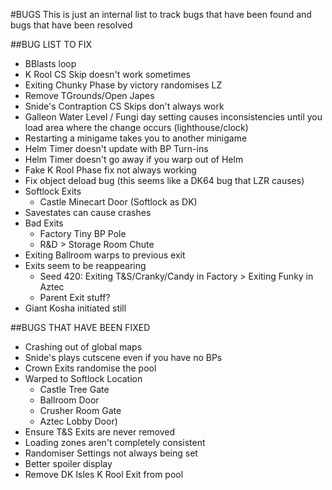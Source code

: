 #BUGS
This is just an internal list to track bugs that have been found and bugs that have been
resolved


##BUG LIST TO FIX
- BBlasts loop
- K Rool CS Skip doesn't work sometimes
- Exiting Chunky Phase by victory randomises LZ
- Remove TGrounds/Open Japes
- Snide's Contraption CS Skips don't always work
- Galleon Water Level / Fungi day setting causes inconsistencies until you load area where the change occurs (lighthouse/clock)
- Restarting a minigame takes you to another minigame
- Helm Timer doesn't update with BP Turn-ins
- Helm Timer doesn't go away if you warp out of Helm
- Fake K Rool Phase fix not always working
- Fix object deload bug (this seems like a DK64 bug that LZR causes)
- Softlock Exits
	- Castle Minecart Door (Softlock as DK)
- Savestates can cause crashes
- Bad Exits
	- Factory Tiny BP Pole
	- R&D > Storage Room Chute
- Exiting Ballroom warps to previous exit
- Exits seem to be reappearing
	- Seed 420: Exiting T&S/Cranky/Candy in Factory > Exiting Funky in Aztec
	- Parent Exit stuff?
- Giant Kosha initiated still

##BUGS THAT HAVE BEEN FIXED
- Crashing out of global maps
- Snide's plays cutscene even if you have no BPs
- Crown Exits randomise the pool
- Warped to Softlock Location
	- Castle Tree Gate
	- Ballroom Door
	- Crusher Room Gate
	- Aztec Lobby Door)
- Ensure T&S Exits are never removed
- Loading zones aren't completely consistent
- Randomiser Settings not always being set
- Better spoiler display
- Remove DK Isles K Rool Exit from pool